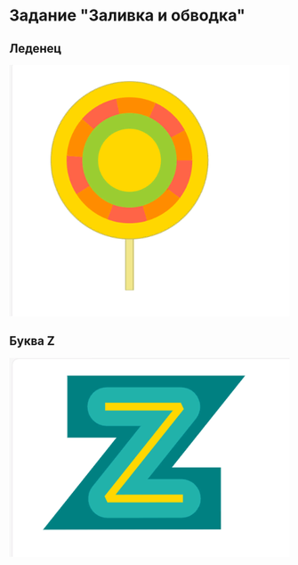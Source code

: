 # Задание "Заливка и обводка"

## Леденец
![Alt text](img/candy.png)

## Буква Z
![Alt text](img/z.png)